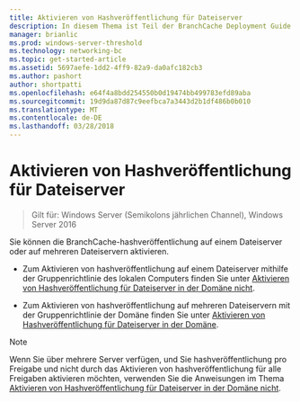 ```yaml
---
title: Aktivieren von Hashveröffentlichung für Dateiserver
description: In diesem Thema ist Teil der BranchCache Deployment Guide für Windows Server 2016, der veranschaulicht, wie Sie BranchCache im verteilten und gehosteter cachemodi zum Optimieren der WAN-Bandbreite in Zweigstellen bereitstellen
manager: brianlic
ms.prod: windows-server-threshold
ms.technology: networking-bc
ms.topic: get-started-article
ms.assetid: 5697aefe-1dd2-4ff9-82a9-da0afc182cb3
ms.author: pashort
author: shortpatti
ms.openlocfilehash: e64f4a8bdd254550b0d19474bb499783efd89aba
ms.sourcegitcommit: 19d9da87d87c9eefbca7a3443d2b1df486b0b010
ms.translationtype: MT
ms.contentlocale: de-DE
ms.lasthandoff: 03/28/2018
---
```

# <a name="enable-hash-publication-for-file-servers"></a>Aktivieren von Hashveröffentlichung für Dateiserver

>Gilt für: Windows Server (Semikolons jährlichen Channel), Windows Server 2016

Sie können die BranchCache-hashveröffentlichung auf einem Dateiserver oder auf mehreren Dateiservern aktivieren.  
  
-   Zum Aktivieren von hashveröffentlichung auf einem Dateiserver mithilfe der Gruppenrichtlinie des lokalen Computers finden Sie unter [Aktivieren von Hashveröffentlichung für Dateiserver in der Domäne nicht](../../branchcache/deploy/Enable-Hash-Publication-for-Non-Domain-Member-File-Servers.md).  
  
-   Zum Aktivieren von hashveröffentlichung auf mehreren Dateiservern mit der Gruppenrichtlinie der Domäne finden Sie unter [Aktivieren von Hashveröffentlichung für Dateiserver in der Domäne](../../branchcache/deploy/Enable-Hash-Publication-for-Domain-Member-File-Servers.md).  
  
> [!NOTE]  
> Wenn Sie über mehrere Server verfügen, und Sie hashveröffentlichung pro Freigabe und nicht durch das Aktivieren von hashveröffentlichung für alle Freigaben aktivieren möchten, verwenden Sie die Anweisungen im Thema [Aktivieren von Hashveröffentlichung für Dateiserver in der Domäne nicht](Enable-Hash-Publication-for-Non-Domain-Member-File-Servers.md).  
  


